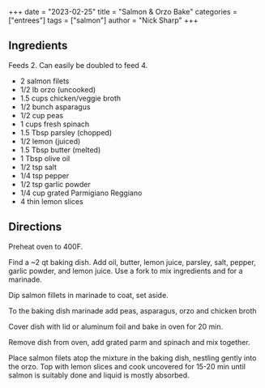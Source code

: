 +++
date = "2023-02-25"
title = "Salmon & Orzo Bake"
categories = ["entrees"]
tags = ["salmon"]
author = "Nick Sharp"
+++

## Ingredients

Feeds 2. Can easily be doubled to feed 4.

- 2 salmon filets
- 1/2 lb orzo (uncooked)
- 1.5 cups chicken/veggie broth
- 1/2 bunch asparagus
- 1/2 cup peas
- 1 cups fresh spinach
- 1.5 Tbsp parsley (chopped)
- 1/2 lemon (juiced)
- 1.5 Tbsp butter (melted)
- 1 Tbsp olive oil
- 1/2 tsp salt
- 1/4 tsp pepper
- 1/2 tsp garlic powder
- 1/4 cup grated Parmigiano Reggiano
- 4 thin lemon slices 

## Directions

Preheat oven to 400F.

Find a ~2 qt baking dish. Add oil, butter, lemon juice, parsley, salt, pepper, garlic powder, and lemon juice. Use a fork to mix ingredients and for a marinade.

Dip salmon fillets in marinade to coat, set aside.

To the baking dish marinade add peas, asparagus, orzo and chicken broth

Cover dish with lid or aluminum foil and bake in oven for 20 min.

Remove dish from oven, add grated parm and spinach and mix together.

Place salmon filets atop the mixture in the baking dish, nestling gently into the orzo. Top with lemon slices and cook uncovered for 15-20 min until salmon is suitably done and liquid is mostly absorbed.
